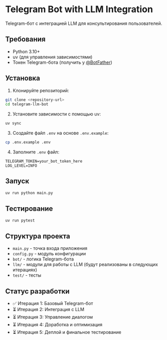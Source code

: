 # Telegram Bot with LLM Integration

Telegram-бот с интеграцией LLM для консультирования пользователей.

## Требования

- Python 3.10+
- uv (для управления зависимостями)
- Токен Telegram-бота (получить у [@BotFather](https://t.me/BotFather))

## Установка

1. Клонируйте репозиторий:
```bash
git clone <repository-url>
cd telegram-llm-bot
```

2. Установите зависимости с помощью uv:
```bash
uv sync
```

3. Создайте файл `.env` на основе `.env.example`:
```bash
cp .env.example .env
```

4. Заполните `.env` файл:
```env
TELEGRAM_TOKEN=your_bot_token_here
LOG_LEVEL=INFO
```

## Запуск

```bash
uv run python main.py
```

## Тестирование

```bash
uv run pytest
```

## Структура проекта

- `main.py` - точка входа приложения
- `config.py` - модуль конфигурации
- `bot/` - логика Telegram-бота
- `llm/` - модули для работы с LLM (будут реализованы в следующих итерациях)
- `test/` - тесты

## Статус разработки

- ✅ Итерация 1: Базовый Telegram-бот
- ⏳ Итерация 2: Интеграция с LLM
- ⏳ Итерация 3: Управление диалогом
- ⏳ Итерация 4: Доработка и оптимизация
- ⏳ Итерация 5: Деплой и финальное тестирование
